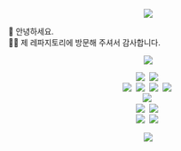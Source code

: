 <!-- 아이콘 관련 URL: https://simpleicons.org/ -->
<!-- 뱃지 관련 URL: https://shields.io/ -->
<p align="center">
  <img src="https://capsule-render.vercel.app/api?type=Waving&color=007E7E&height=100&section=header&text=Gitsunmin&fontColor=F4631E&fontAlignX=45&fontAlignY=35&fontSize=40&animation=twinkling"/>
</p>
<p>
  👋 안녕하세요. <br />
  👍🏻 제 레파지토리에 방문해 주셔서 감사합니다. <br />
</p>

<p align="center">
  <img src="https://github-readme-stats.vercel.app/api?username=gitsunmin&show_icons=true&theme=algolia"/>
</p>

<p align="center">
  <!-- 사용가능한 언어 -->
  <img src="https://img.shields.io/badge/-JavaScript-yellow?logo=javascript&logoColor=white"/>&nbsp
  <img src="https://img.shields.io/badge/-TypeScript-blue?logo=typescript&logoColor=white"/>&nbsp
  <br />
  <!-- 사용가능한 프래임워크 및 라이브러리 -->
  <img src="https://img.shields.io/badge/-Vue-42B883?logo=Vue.js&logoColor=white"/>&nbsp
  <img src="https://img.shields.io/badge/-React-61DBFB?logo=react&logoColor=white"/>&nbsp
  <img src="https://img.shields.io/badge/-Svelte-EC4f27?logo=svelte&logoColor=white"/>&nbsp
  <img src="https://img.shields.io/badge/-Electron-47848F?logo=electron&logoColor=white"/>&nbsp
  <br />
  <img src="https://img.shields.io/badge/-GraphQL-E10098?logo=graphql&logoColor=white"/>&nbsp
  <br />
  <!-- About Testing -->
  <img src="https://img.shields.io/badge/-Storybook-FF4785?logo=storybook&logoColor=white"/>&nbsp
  <img src="https://img.shields.io/badge/-Jest-C21325?logo=jest&logoColor=white"/>&nbsp
  <br />
  <!-- About Style -->
  <img src="https://img.shields.io/badge/-Scss/Sass-CC6699?logo=sass&logoColor=white"/>&nbsp
  <img src="https://img.shields.io/badge/-StyledComponents-DB7093?logo=styledComponents&logoColor=white"/>&nbsp
</p>

<p align="center">
  <img src="https://capsule-render.vercel.app/api?type=Waving&color=007E7E&height=50&section=footer"/>
</p>
